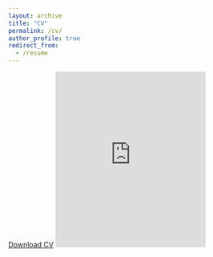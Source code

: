 ```yaml
---
layout: archive
title: "CV"
permalink: /cv/
author_profile: true
redirect_from:
  - /resume
---
```


[Download CV](../files/McGlassonCV_2023_07_14.pdf)
<embed src="https://rmcglass.github.io/files/McGlassonCV_2023_07_14.pdf" type="application/pdf" height="350"/>
